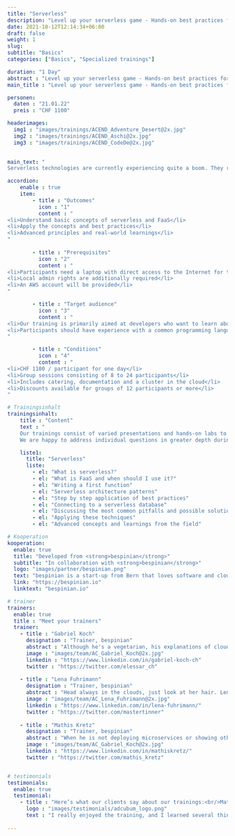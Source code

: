```yaml
---
title: "Serverless"
description: "Level up your serverless game - Hands-on best practices for serverless and FaaS."
date: 2021-10-12T12:14:34+06:00
draft: false
weight: 1
slug: 
subtitle: "Basics"
categories: ["Basics", "Specialized trainings"]

duration: "1 Day"
abstract : "Level up your serverless game - Hands-on best practices for serverless and FaaS."
main_title : "Level up your serverless game - Hands-on best practices für serverless und FaaS"

personen: 
  daten : "21.01.22"
  preis : "CHF 1100"

headerimages:
  img1 : "images/trainings/ACEND_Adventure_Desert@2x.jpg"
  img2 : "images/trainings/ACEND_Aschi@2x.jpg"
  img3 : "images/trainings/ACEND_CodeDe@2x.jpg"
      

main_text: "
Serverless technologies are currently experiencing quite a boom. They range from Function-as-a-Service (FaaS) to complete database and queuing systems to authentication and monitoring solutions. In this training, we will mainly look at FaaS and create corresponding functions that follow common best practices and run in AWS Lambda. In doing so, we will learn about certain stumbling blocks and peculiarities of these platforms and how to deal with them."

accordion:
    enable : true
    item:
        - title : "Outcomes"
          icon : "1"
          content : "
<li>Understand basic concepts of serverless and FaaS</li>
<li>Apply the concepts and best practices</li>
<li>Advanced principles and real-world learnings</li>
"
 
        - title : "Prerequisites"
          icon : "2"
          content : "
<li>Participants need a laptop with direct access to the Internet for the training</li>
<li>Local admin rights are additionally required</li>
<li>An AWS account will be provided</li>
"

        - title : "Target audience"
          icon : "3"
          content : "
<li>Our training is primarily aimed at developers who want to learn about this new world and its advantages and disadvantages</li>
<li>Participants should have experience with a common programming language, but this is not a strict requirement</li>
"

        - title : "Conditions"
          icon : "4"
          content : "
<li>CHF 1100 / participant for one day</li>
<li>Group sessions consisting of 8 to 24 participants</li>
<li>Includes catering, documentation and a cluster in the cloud</li>
<li>Discounts available for groups of 12 participants or more</li>
"

# Trainingsinhalt
trainingsinhalt: 
    title : "Content"
    text : "
    Our trainings consist of varied presentations and hands-on labs to convey their content in an exciting way.
    We are happy to address individual questions in greater depth during the training."

    liste1:
      title: "Serverless"
      liste:
        - el: "What is serverless?"
        - el: "What is FaaS and when should I use it?"
        - el: "Writing a first function"
        - el: "Serverless architecture patterns"
        - el: "Step by step application of best practices"
        - el: "Connecting to a serverless database"
        - el: "Discussing the most common pitfalls and possible solutions"
        - el: "Applying these techniques"
        - el: "Advanced concepts and learnings from the field"

# Kooperation
kooperation:
  enable: true
  title: "Developed from <strong>bespinian</strong>"
  subtitle: "In collaboration with <strong>bespinian</strong>"
  logo: "images/partner/bespinian.png"
  text: "bespinian is a start-up from Bern that loves software and cloud computing. As \"Cloud Native Citizens\" they are at home on different cloud platforms and help their customers in close collaboration to build new software in the cloud or to bring existing ones to the cloud."
  link: "https://bespinian.io"
  linktext: "bespinian.io"

# trainer
trainers:
  enable: true
  title : "Meet your trainers"
  trainer:
    - title : "Gabriel Koch"
      designation : "Trainer, bespinian"
      abstract : "Although he's a vegetarian, his explanations of cloud technologies have a lot of meat on the bone."
      image : "images/team/AC_Gabriel_Koch@2x.jpg"
      linkedin : "https://www.linkedin.com/in/gabriel-koch-ch"
      twitter : "https://twitter.com/elessar_ch"
    
    - title : "Lena Fuhrimann"
      designation : "Trainer, bespinian"
      abstract : "Head always in the clouds, just look at her hair. Lena loves modernizing software and working with new technologies. She uses Arch btw."
      image : "images/team/AC_Lena_Fuhrimann@2x.jpg"
      linkedin : "https://www.linkedin.com/in/lena-fuhrimann/"
      twitter : "https://twitter.com/mastertinner"
      
    - title : "Mathis Kretz"
      designation : "Trainer, bespinian"
      abstract : "When he is not deploying microservices or showing others how to do it, he is cooking, preferably with fire."
      image : "images/team/AC_Gabriel_Koch@2x.jpg"
      linkedin : "https://www.linkedin.com/in/mathiskretz/"
      twitter : "https://twitter.com/mathis_kretz"


# testimonials
testimonials:
  enable: true
  testimonial:
    - title : "Here’s what our clients say about our trainings:<br/>Matthias Summer, Austria"
      logo : "images/testimonials/adcubum_logo.png"
      text : "I really enjoyed the training, and I learned several things that helped me with my daily tasks. You could tell that the trainers had a lot of practical experience with and passion for the technology. They also supported us well and gave us useful advice."     
      
---
```

